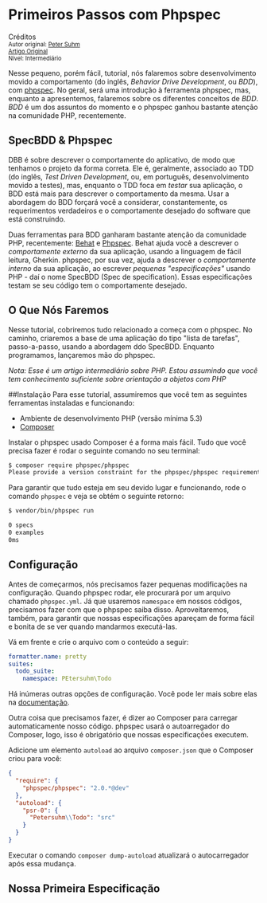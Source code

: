 Primeiros Passos com Phpspec
==============================================
Créditos<br/>
<small>Autor original: [Peter Suhm](https://tutsplus.com/authors/petersuhm)<br/>[Artigo Original](https://code.tutsplus.com/tutorials/getting-started-with-phpspec--cms-20919)<br/>Nível: Intermediário</small>

Nesse pequeno, porém fácil, tutorial, nós falaremos sobre desenvolvimento movido a comportamento (do inglês, *Behavior Drive Development*, ou *BDD*), com [phpspec](http://www.phpspec.net/). No geral, será uma introdução à ferramenta phpspec, mas, enquanto a apresentemos, falaremos sobre os diferentes conceitos de *BDD*. *BDD* é um dos assuntos do momento e o phpspec ganhou bastante atenção na comunidade PHP, recentemente.

## SpecBDD & Phpspec
DBB é sobre descrever o comportamente do aplicativo, de modo que tenhamos o projeto da forma correta. Ele é, geralmente, associado ao TDD (do inglês, *Test Driven Development*, ou, em português, desenvolvimento movido a testes), mas, enquanto o TDD foca em *testar* sua aplicação, o BDD está mais para descrever o comportamento da mesma. Usar a abordagem do BDD forçará você a considerar, constantemente, os requerimentos verdadeiros e o comportamente desejado do software que está construindo.

Duas ferramentas para BDD ganharam bastante atenção da comunidade PHP, recentemente: [Behat](http://behat.org/) e [Phpspec](http://phpspec.net/). Behat ajuda você a descrever o *comportamente externo* da sua aplicação, usando a linguagem de fácil leitura, Gherkin. phpspec, por sua vez, ajuda a descrever o *comportamente interno* da sua aplicação, ao escrever *pequenas "especificações"* usando PHP - daí o nome SpecBDD (Spec de specification). Essas especificações testam se seu código tem o comportamente desejado.

## O Que Nós Faremos
Nesse tutorial, cobriremos tudo relacionado a começa com o phpspec. No caminho, criaremos a base de uma aplicação do tipo "lista de tarefas", passo-a-passo, usando a abordagem ddo SpecBDD. Enquanto programamos, lançaremos mão do phpspec.

*Nota: Esse é um artigo intermediário sobre PHP. Estou assumindo que você tem conhecimento suficiente sobre orientação a objetos com PHP*

##Instalação
Para esse tutorial, assumiremos que você tem as seguintes ferramentas instaladas e funcionando:

- Ambiente de desenvolvimento PHP (versão mínima 5.3)
- [Composer](http://getcomposer.org)

Instalar o phpspec usado Composer é a forma mais fácil. Tudo que você precisa fazer é rodar o seguinte comando no seu terminal:

```bash
$ composer require phpspec/phpspec
Please provide a version constraint for the phpspec/phpspec requirement: 2.0.*@dev
```

Para garantir que tudo esteja em seu devido lugar e funcionando, rode o comando `phpspec` e veja se obtém o seguinte retorno:

```bash
$ vendor/bin/phpspec run

0 specs
0 examples
0ms
```

## Configuração
Antes de começarmos, nós precisamos fazer pequenas modificações na configuração. Quando phpspec rodar, ele procurará por um arquivo chamado `phpspec.yml`. Já que usaremos `namespace` em nossos códigos, precisamos fazer com que o phpspec saiba disso. Aproveitaremos, também, para garantir que nossas especificações apareçam de forma fácil e bonita de se ver quando mandarmos executá-las.

Vá em frente e crie o arquivo com o conteúdo a seguir:

```yaml
formatter.name: pretty
suites:
  todo_suite:
    namespace: PEtersuhm\Todo
```

Há inúmeras outras opções de configuração. Você pode ler mais sobre elas na [documentação](http://phpspec.net/cookbook/configuration.html).

Outra coisa que precisamos fazer, é dizer ao Composer para carregar automaticamente nosso código. phpspec usará o autoarregador do Composer, logo, isso é obrigatório que nossas especificações executem.

Adicione um elemento `autoload` ao arquivo `composer.json` que o Composer criou para você:

```json
{
  "require": {
    "phpspec/phpspec": "2.0.*@dev"
  },
  "autoload": {
    "psr-0": {
      "Petersuhm\\Todo": "src"
    }
  }
}
```

Executar o comando `composer dump-autoload` atualizará o autocarregador após essa mudança.

## Nossa Primeira Especificação
